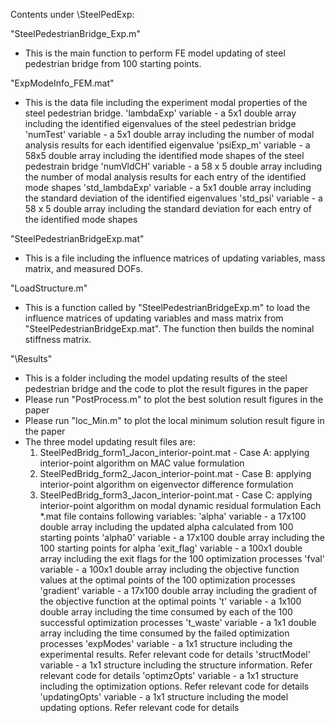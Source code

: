 Contents under \SteelPedExp:

"SteelPedestrianBridge_Exp.m" 
* This is the main function to perform FE model updating of steel pedestrian bridge from 100 starting points.

"ExpModeInfo_FEM.mat"
* This is the data file including the experiment modal properties of the steel pedestrian bridge.
	'lambdaExp' variable - a 5x1 double array including the identified eigenvalues of the steel pedestrian bridge
	'numTest' variable - a 5x1 double array including the number of modal analysis results for each identified eigenvalue
	'psiExp_m' variable - a 58x5 double array including the identified mode shapes of the steel pedestrain bridge
	'numVldCH' variable - a 58 x 5 double array including the number of modal analysis results for each entry of the identified mode shapes
	'std_lambdaExp' variable - a 5x1 double array including the standard deviation of the identified eigenvalues
	'std_psi' variable - a 58 x 5 double array including the standard deviation for each entry of the identified mode shapes

"SteelPedestrianBridgeExp.mat" 
* This is a file including the influence matrices of updating variables, mass matrix, and measured DOFs.

"LoadStructure.m"
* This is a function called by "SteelPedestrianBridgeExp.m" to load the influence matrices of updating variables and mass matrix from "SteelPedestrianBridgeExp.mat". The function then builds the nominal stiffness matrix.


"\Results" 
* This is a folder including the model updating results of the steel pedestrian bridge and the code to plot the result figures in the paper
* Please run "PostProcess.m" to plot the best solution result figures in the paper
* Please run "loc_Min.m" to plot the local minimum solution result figure in the paper
* The three model updating result files are:
  1. SteelPedBridg_form1_Jacon_interior-point.mat  - Case A: applying interior-point algorithm on MAC value formulation 
  2. SteelPedBridg_form2_Jacon_interior-point.mat  - Case B: applying interior-point algorithm on eigenvector difference formulation 
  3. SteelPedBridg_form3_Jacon_interior-point.mat  - Case C: applying interior-point algorithm on modal dynamic residual formulation
  Each *.mat file contains following variables:
  	'alpha' variable - a 17x100 double array including the updated alpha calculated from 100 starting points
	'alpha0' variable - a 17x100 double array including the 100 starting points for alpha
	'exit_flag' variable - a 100x1 double array including the exit flags for the 100 optimization processes
	'fval' variable - a 100x1 double array including the objective function values at the optimal points of the 100 optimization processes
	'gradient' variable - a 17x100 double array including the gradient of the objective function at the optimal points
	't' variable - a 1x100 double array including the time consumed by each of the 100 successful optimization processes
	't_waste' variable - a 1x1 double array including the time consumed by the failed optimization processes
	'expModes' variable - a 1x1 structure including the experimental results. Refer relevant code for details
	'structModel' variable - a 1x1 structure including the structure information. Refer relevant code for details
	'optimzOpts' variable - a 1x1 structure including the optimization options. Refer relevant code for details
	'updatingOpts' variable - a 1x1 structure including the model updating options. Refer relevant code for details